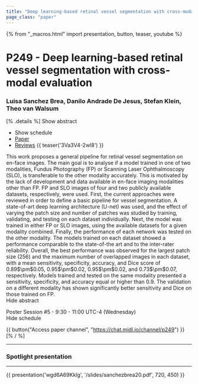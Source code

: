 ```yaml
---
title: "Deep learning-based retinal vessel segmentation with cross-modal evaluation"
page_class: "paper"
---
```


{% from "_macros.html" import presentation, button, teaser, youtube %}

# P249 - Deep learning-based retinal vessel segmentation with cross-modal evaluation

### Luisa Sanchez Brea, Danilo Andrade De Jesus, Stefan Klein, Theo van Walsum

[% .details %]
<a class="toggle_visibility" data-selector=".abstract" data-level="3">Show abstract</a>
- <a class="toggle_visibility" data-selector=".schedule" data-level="3">Show schedule</a>
- <a href="https://openreview.net/pdf?id=-3UtpvQHNX">Paper</a>
- <a href="https://openreview.net/forum?id=-3UtpvQHNX">Reviews</a>
{{ teaser('3Va3V4-2wl8') }}

<p>
    <span class="abstract">
        This work proposes a general pipeline for retinal vessel segmentation on en-face images. The main goal is to analyse if a model trained in one of two modalities, Fundus Photography (FP) or Scanning Laser Ophthalmoscopy (SLO), is transferable to the other modality accurately. This is motivated by the lack of development and data available in en-face imaging modalities other than FP. FP and SLO images of four and two publicly available datasets, respectively, were used. First, the current approaches were reviewed in order to define a basic pipeline for vessel segmentation. A state-of-art deep learning architecture (U-net) was used, and the effect of varying the patch size and number of patches was studied by training, validating, and testing on each dataset individually. Next, the model was trained in either FP or SLO images, using the available datasets for a given modality combined. Finally, the performance of each network was tested on the other modality. The models trained on each dataset showed a performance comparable to the state-of-the art and to the inter-rater reliability. Overall, the best performance was observed for the largest patch size (256) and the maximum number of overlapped images in each dataset, with a mean sensitivity, specificity, accuracy, and Dice score of 0.89$\pm$0.05, 0.95$\pm$0.02, 0.95$\pm$0.02, and 0.73$\pm$0.07, respectively. Models trained and tested on the same modality presented a sensitivity, specificity, and accuracy equal or higher than 0.9. The validation on a different modality has shown significantly better sensitivity and Dice on those trained on FP.
        <br>
        <span class="actions"><a class="toggle_visibility" data-level="2">Hide abstract</a></span>
    </span>
</p>

<p>
    <span class="schedule">
        Poster Session #5  - 9:30 - 11:00 UTC-4 (Wednesday)
        <br>
        <span class="actions"><a class="toggle_visibility" data-level="2">Hide schedule</a></span>
    </span>
</p>

{{ button("Access paper channel", "https://chat.midl.io/channel/p249") }}
[% / %]

---


### Spotlight presentation

---

{{ presentation('wgd6A69Kklg', '/slides/sanchezbrea20.pdf', 720, 450) }}